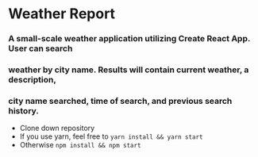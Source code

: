 # Weather Report

### A small-scale weather application utilizing Create React App.  User can search
### weather by city name.  Results will contain current weather, a description,
### city name searched, time of search, and previous search history.

* Clone down repository
* If you use yarn, feel free to `yarn install && yarn start`
* Otherwise `npm install && npm start`
